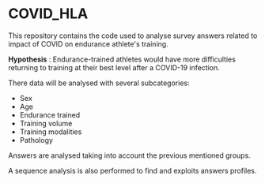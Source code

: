 # COVID_HLA

This repository contains the code used to analyse survey answers related to
impact of COVID on endurance athlete's training.

**Hypothesis** : Endurance-trained athletes would have more difficulties
returning to training at their best level after a COVID-19 infection.

There data will be analysed with several subcategories:

- Sex
- Age
- Endurance trained
- Training volume
- Training modalities
- Pathology

Answers are analysed taking into account the previous mentioned groups.

A sequence analysis is also performed to find and exploits answers profiles.
